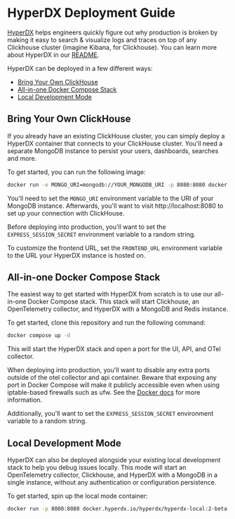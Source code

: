 # HyperDX Deployment Guide

[HyperDX](https://hyperdx.io) helps engineers quickly figure out why production
is broken by making it easy to search & visualize logs and traces on top of any
Clickhouse cluster (imagine Kibana, for Clickhouse). You can learn more about
HyperDX in our [README](/README.md).

HyperDX can be deployed in a few different ways:

- [Bring Your Own ClickHouse](#bring-your-own-clickhouse)
- [All-in-one Docker Compose Stack](#all-in-one-docker-compose-stack)
- [Local Development Mode](#local-development-mode)

## Bring Your Own ClickHouse

If you already have an existing ClickHouse cluster, you can simply deploy a
HyperDX container that connects to your ClickHouse cluster. You'll need a
separate MongoDB instance to persist your users, dashboards, searches and more.

To get started, you can run the following image:

```bash
docker run -e MONGO_URI=mongodb://YOUR_MONGODB_URI -p 8080:8080 docker.hyperdx.io/hyperdx/hyperdx:2-beta
```

You'll need to set the `MONGO_URI` environment variable to the URI of your
MongoDB instance. Afterwards, you'll want to visit http://localhost:8080 to set
up your connection with ClickHouse.

Before deploying into production, you'll want to set the
`EXPRESS_SESSION_SECRET` environment variable to a random string.

To customize the frontend URL, set the `FRONTEND_URL` environment variable to
the URL your HyperDX instance is hosted on.

## All-in-one Docker Compose Stack

The easiest way to get started with HyperDX from scratch is to use our
all-in-one Docker Compose stack. This stack will start Clickhouse, an
OpenTelemetry collector, and HyperDX with a MongoDB and Redis instance.

To get started, clone this repository and run the following command:

```bash
docker compose up -d
```

This will start the HyperDX stack and open a port for the UI, API, and OTel
collector.

When deploying into production, you'll want to disable any extra ports outside
of the otel collector and api container. Beware that exposing any port in Docker
Compose will make it publicly accessible even when using iptable-based firewalls
such as ufw. See the
[Docker docs](https://docs.docker.com/engine/network/packet-filtering-firewalls/#docker-and-ufw)
for more information.

Additionally, you'll want to set the `EXPRESS_SESSION_SECRET` environment
variable to a random string.

## Local Development Mode

HyperDX can also be deployed alongside your existing local development stack to
help you debug issues locally. This mode will start an OpenTelemetry collector,
Clickhouse, and HyperDX with a MongoDB in a single instance, without any
authentication or configuration persistence.

To get started, spin up the local mode container:

```bash
docker run -p 8080:8080 docker.hyperdx.io/hyperdx/hyperdx-local:2-beta
```
